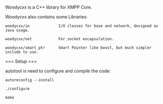 Woodycxx is a C++ library for XMPP Core.


Woodycxx also contains some Libraries:

    woodycxx/io             I/O classes for base and network, designed as Java usage.

    woodycxx/net            For socket encapsulation.

    woodycxx/smart_ptr      Smart Pointer like boost, but much simpler include to use.



=== Setup ===


autotool is need to configure and compile the code:

    autoreconfig --install

    ./configure

    make

